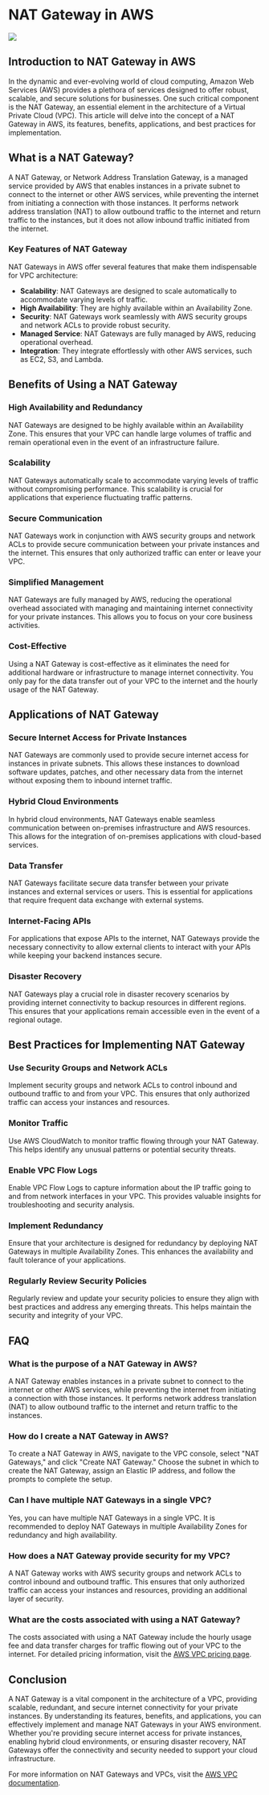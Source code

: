 # NAT Gateway in AWS

![](image/natg.gif)

## Introduction to NAT Gateway in AWS

In the dynamic and ever-evolving world of cloud computing, Amazon Web Services (AWS) provides a plethora of services designed to offer robust, scalable, and secure solutions for businesses. One such critical component is the NAT Gateway, an essential element in the architecture of a Virtual Private Cloud (VPC). This article will delve into the concept of a NAT Gateway in AWS, its features, benefits, applications, and best practices for implementation.

## What is a NAT Gateway?

A NAT Gateway, or Network Address Translation Gateway, is a managed service provided by AWS that enables instances in a private subnet to connect to the internet or other AWS services, while preventing the internet from initiating a connection with those instances. It performs network address translation (NAT) to allow outbound traffic to the internet and return traffic to the instances, but it does not allow inbound traffic initiated from the internet.

### Key Features of NAT Gateway

NAT Gateways in AWS offer several features that make them indispensable for VPC architecture:

- **Scalability**: NAT Gateways are designed to scale automatically to accommodate varying levels of traffic.
- **High Availability**: They are highly available within an Availability Zone.
- **Security**: NAT Gateways work seamlessly with AWS security groups and network ACLs to provide robust security.
- **Managed Service**: NAT Gateways are fully managed by AWS, reducing operational overhead.
- **Integration**: They integrate effortlessly with other AWS services, such as EC2, S3, and Lambda.

## Benefits of Using a NAT Gateway

### High Availability and Redundancy

NAT Gateways are designed to be highly available within an Availability Zone. This ensures that your VPC can handle large volumes of traffic and remain operational even in the event of an infrastructure failure.

### Scalability

NAT Gateways automatically scale to accommodate varying levels of traffic without compromising performance. This scalability is crucial for applications that experience fluctuating traffic patterns.

### Secure Communication

NAT Gateways work in conjunction with AWS security groups and network ACLs to provide secure communication between your private instances and the internet. This ensures that only authorized traffic can enter or leave your VPC.

### Simplified Management

NAT Gateways are fully managed by AWS, reducing the operational overhead associated with managing and maintaining internet connectivity for your private instances. This allows you to focus on your core business activities.

### Cost-Effective

Using a NAT Gateway is cost-effective as it eliminates the need for additional hardware or infrastructure to manage internet connectivity. You only pay for the data transfer out of your VPC to the internet and the hourly usage of the NAT Gateway.

## Applications of NAT Gateway

### Secure Internet Access for Private Instances

NAT Gateways are commonly used to provide secure internet access for instances in private subnets. This allows these instances to download software updates, patches, and other necessary data from the internet without exposing them to inbound internet traffic.

### Hybrid Cloud Environments

In hybrid cloud environments, NAT Gateways enable seamless communication between on-premises infrastructure and AWS resources. This allows for the integration of on-premises applications with cloud-based services.

### Data Transfer

NAT Gateways facilitate secure data transfer between your private instances and external services or users. This is essential for applications that require frequent data exchange with external systems.

### Internet-Facing APIs

For applications that expose APIs to the internet, NAT Gateways provide the necessary connectivity to allow external clients to interact with your APIs while keeping your backend instances secure.

### Disaster Recovery

NAT Gateways play a crucial role in disaster recovery scenarios by providing internet connectivity to backup resources in different regions. This ensures that your applications remain accessible even in the event of a regional outage.

## Best Practices for Implementing NAT Gateway

### Use Security Groups and Network ACLs

Implement security groups and network ACLs to control inbound and outbound traffic to and from your VPC. This ensures that only authorized traffic can access your instances and resources.

### Monitor Traffic

Use AWS CloudWatch to monitor traffic flowing through your NAT Gateway. This helps identify any unusual patterns or potential security threats.

### Enable VPC Flow Logs

Enable VPC Flow Logs to capture information about the IP traffic going to and from network interfaces in your VPC. This provides valuable insights for troubleshooting and security analysis.

### Implement Redundancy

Ensure that your architecture is designed for redundancy by deploying NAT Gateways in multiple Availability Zones. This enhances the availability and fault tolerance of your applications.

### Regularly Review Security Policies

Regularly review and update your security policies to ensure they align with best practices and address any emerging threats. This helps maintain the security and integrity of your VPC.

## FAQ

### What is the purpose of a NAT Gateway in AWS?

A NAT Gateway enables instances in a private subnet to connect to the internet or other AWS services, while preventing the internet from initiating a connection with those instances. It performs network address translation (NAT) to allow outbound traffic to the internet and return traffic to the instances.

### How do I create a NAT Gateway in AWS?

To create a NAT Gateway in AWS, navigate to the VPC console, select "NAT Gateways," and click "Create NAT Gateway." Choose the subnet in which to create the NAT Gateway, assign an Elastic IP address, and follow the prompts to complete the setup.

### Can I have multiple NAT Gateways in a single VPC?

Yes, you can have multiple NAT Gateways in a single VPC. It is recommended to deploy NAT Gateways in multiple Availability Zones for redundancy and high availability.

### How does a NAT Gateway provide security for my VPC?

A NAT Gateway works with AWS security groups and network ACLs to control inbound and outbound traffic. This ensures that only authorized traffic can access your instances and resources, providing an additional layer of security.

### What are the costs associated with using a NAT Gateway?

The costs associated with using a NAT Gateway include the hourly usage fee and data transfer charges for traffic flowing out of your VPC to the internet. For detailed pricing information, visit the [AWS VPC pricing page](https://aws.amazon.com/vpc/pricing/).

## Conclusion

A NAT Gateway is a vital component in the architecture of a VPC, providing scalable, redundant, and secure internet connectivity for your private instances. By understanding its features, benefits, and applications, you can effectively implement and manage NAT Gateways in your AWS environment. Whether you're providing secure internet access for private instances, enabling hybrid cloud environments, or ensuring disaster recovery, NAT Gateways offer the connectivity and security needed to support your cloud infrastructure.

For more information on NAT Gateways and VPCs, visit the [AWS VPC documentation](https://docs.aws.amazon.com/vpc/latest/userguide/what-is-amazon-vpc.html).
